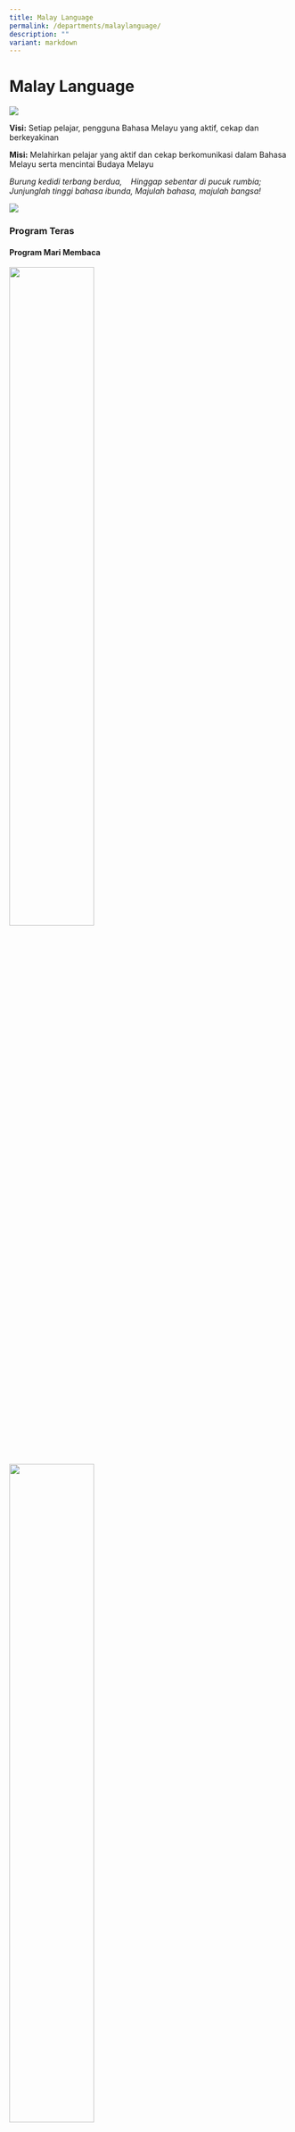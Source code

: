 ```yaml
---
title: Malay Language
permalink: /departments/malaylanguage/
description: ""
variant: markdown
---
```

# **Malay Language**
![](/images/malay%20department%202023.jpg)

**Visi:**&nbsp;Setiap pelajar, pengguna Bahasa Melayu yang aktif, cekap dan berkeyakinan

**Misi:**&nbsp;Melahirkan pelajar yang aktif dan cekap berkomunikasi dalam Bahasa Melayu serta mencintai Budaya Melayu

_Burung kedidi terbang berdua,_&nbsp;&nbsp;&nbsp;
_Hinggap sebentar di pucuk rumbia;_
_Junjunglah tinggi bahasa ibunda,_
_Majulah bahasa, majulah bangsa!_

![](/images/malay%20department%2020231.jpg)

### Program Teras

#### Program Mari Membaca 
 <img src="/images/malay%20department%2020232.jpg" style="width:55%">    
 
<img src="/images/malay%20department%2020233.jpg" style="width:55%">    

Memupuk minat membaca dalam kalangan murid.
Menanam perasaan menggemari buku. Mewujudkan budaya membaca di sekolah.

####  Program Aplikasi Pembelajaran (ALP)
<img src="/images/malay%20department%2020234.jpg" style="width:55%">    
<img src="/images/malay%20department%2020235.jpg" style="width:55%">    
<img src="/images/malay%20department%2020236.jpg" style="width:55%">    
<img src="/images/malay%20department%2020237.jpg" style="width:55%">    
<img src="/images/malay%20department%2020238.jpg" style="width:55%">    
<img src="/images/malay%20department%2020239.jpg" style="width:55%">    

Membangunkan komunikator yang yakin melalui kewartawanan dan penyiaran media
 
 **Penggunaan Informasi, Komunikasi dan Teknologi**
 
<img src="/images/malay%20department%20202310.jpg" style="width:55%">    
<img src="/images/malay%20department%20202311jpg.jpg" style="width:55%">    
      
Memanfaatkan kemampuan ICT&nbsp; untuk meningkatkan kecekapan dan kemahiran komunikasi dan kolaborasi

####    Lain-lain Program
Program Dwi Minggu Bahasa Ibunda Sambutan Hari Raya Aidilfitri Pendedahan Teater Kembara Ilmu Jejak Budaya dan Warisan Peraduan dan Pertandingan

Berinteraksi dalam suasana bahasa yang autentik
Menyemarakkan keseronokan dalam pembelajaran
# <img src="/images/malay%20department%20202312.jpg" style="width:55%">    <img src="/images/malay%20department%20202313.jpg" style="width:55%">    <img src="/images/malay%20department%20202314.jpg" style="width:55%">     <img src="/images/malay%20department%20202315.jpg" style="width:55%">     <img src="/images/malay%20department%20202316.jpg" style="width:55%">    <img src="/images/malay%20department%20202317.jpg" style="width:55%">    <img src="/images/malay%20department%20202318.jpg" style="width:55%">    <img src="/images/malay%20department%20202319.jpg" style="width:55%">     <img src="/images/malay%20department%20202320.jpg" style="width:55%">     <img src="/images/malay%20department%20202321.jpg" style="width:55%">    <img src="/images/malay%20department%20202322.jpg" style="width:55%">    <img src="/images/malay%20department%20202323.jpg" style="width:55%">   <img src="/images/malay%20department%20202324.jpg" style="width:55%">   <img src="/images/malay%20department%20202325.jpg" style="width:55%">    <img src="/images/malay%20department%20202326.jpg" style="width:55%">

